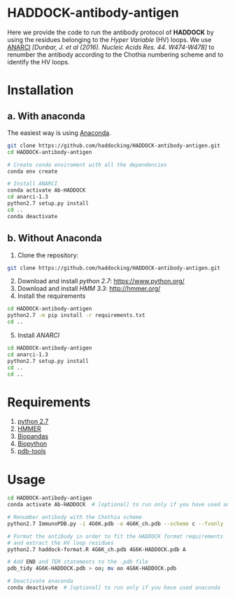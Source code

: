 # HADDOCK-antibody-antigen

Here we provide the code to run the antibody protocol of **HADDOCK** by using the residues belonging to the *Hyper Variable* (HV) loops.
We use [ANARCI](http://opig.stats.ox.ac.uk/webapps/newsabdab/sabpred/anarci/) *[Dunbar, J. et al (2016). Nucleic Acids Res. 44. W474-W478]* to renumber the antibody according to the Chothia numbering scheme and to identify the HV loops.

# Installation
## a. With anaconda
The easiest way is using [Anaconda](https://www.anaconda.com/distribution/).

``` bash
git clone https://github.com/haddocking/HADDOCK-antibody-antigen.git
cd HADDOCK-antibody-antigen 

# Create conda enviroment with all the dependencies
conda env create 

# Install ANARCI
conda activate Ab-HADDOCK 
cd anarci-1.3
python2.7 setup.py install
cd ..
conda deactivate
```

## b. Without Anaconda

1. Clone the repository: 
``` bash
git clone https://github.com/haddocking/HADDOCK-antibody-antigen.git
```
2. Download and install *python 2.7*: https://www.python.org/
3. Download and install *HMM 3.3*: http://hmmer.org/
4. Install the requirements
``` bash
cd HADDOCK-antibody-antigen 
python2.7 -m pip install -r requirements.txt
cd ..
```
5. Install *ANARCI*
``` bash
cd HADDOCK-antibody-antigen
cd anarci-1.3
python2.7 setup.py install
cd ..
cd ..
```

# Requirements

1. [python 2.7](https://www.python.org/)
2. [HMMER](http://hmmer.org/)
3. [Biopandas](http://rasbt.github.io/biopandas/)
4. [Biopython](https://biopython.org/) 
5. [pdb-tools](https://github.com/haddocking/pdb-tools)  

# Usage  

```bash
cd HADDOCK-antibody-antigen
conda activate Ab-HADDOCK  # [optional] to run only if you have used anaconda 

# Renumber antibody with the Chothia scheme
python2.7 ImmunoPDB.py -i 4G6K.pdb -o 4G6K_ch.pdb --scheme c --fvonly  

# Format the antibody in order to fit the HADDOCK format requirements
# and extract the HV loop residues
python2.7 haddock-format.R 4G6K_ch.pdb 4G6K-HADDOCK.pdb A 

# Add END and TER statements to the .pdb file
pdb_tidy 4G6K-HADDOCK.pdb > oo; mv oo 4G6K-HADDOCK.pdb

# Deactivate anaconda
conda deactivate  # [optional] to run only if you have used anaconda 
```
